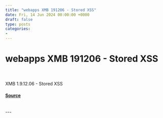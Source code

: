```yaml
---
title: "webapps XMB 191206 - Stored XSS"
date: Fri, 14 Jun 2024 00:00:00 +0000
draft: false
type: posts
categories: 
- 
---
```

# webapps XMB 191206 - Stored XSS

<br/>

<br/>
XMB 1.9.12.06 - Stored XSS

#### [Source](https://www.exploit-db.com/exploits/52044)

<br/>
---
